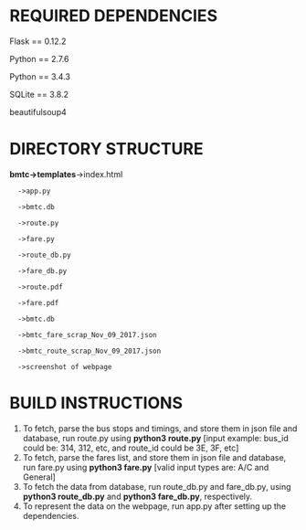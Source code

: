 # **REQUIRED DEPENDENCIES**

Flask == 0.12.2

Python == 2.7.6

Python == 3.4.3 

SQLite == 3.8.2 

beautifulsoup4

# **DIRECTORY STRUCTURE**



 **bmtc->templates**->index.html

      ->app.py
                             
      ->bmtc.db
                             
      ->route.py
      
      ->fare.py
      
      ->route_db.py
      
      ->fare_db.py
      
      ->route.pdf
      
      ->fare.pdf
      
      ->bmtc.db
      
      ->bmtc_fare_scrap_Nov_09_2017.json
      
      ->bmtc_route_scrap_Nov_09_2017.json
      
      ->screenshot of webpage
   
# **BUILD INSTRUCTIONS**

1. To fetch, parse the bus stops and timings, and store them in json file and database, run route.py using **python3 route.py** [input example: bus_id could be: 314, 312, etc, and route_id could be 3E, 3F, etc]
2. To fetch, parse the fares list, and store them in json file and database, run fare.py using **python3 fare.py**
[valid input types are: A/C and General]
3. To fetch the data from database, run route_db.py and fare_db.py, using **python3 route_db.py** and **python3 fare_db.py**, respectively.
4. To represent the data on the webpage, run app.py after setting up the dependencies.


    
    
